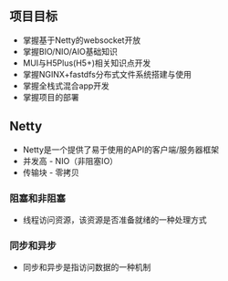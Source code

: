 ## 项目目标
- 掌握基于Netty的websocket开放
- 掌握BIO/NIO/AIO基础知识
- MUI与H5Plus(H5+)相关知识点开发
- 掌握NGINX+fastdfs分布式文件系统搭建与使用
- 掌握全栈式混合app开发
- 掌握项目的部署

## Netty
- Netty是一个提供了易于使用的API的客户端/服务器框架
- 并发高 - NIO（非阻塞IO）
- 传输块 - 零拷贝

### 阻塞和非阻塞
- 线程访问资源，该资源是否准备就绪的一种处理方式

### 同步和异步
- 同步和异步是指访问数据的一种机制

















